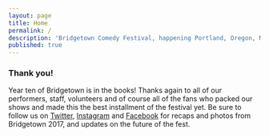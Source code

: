 ```yaml
---
layout: page
title: Home
permalink: /
description: 'Bridgetown Comedy Festival, happening Portland, Oregon, May 4th-7th, 2017!'
published: true
---
```


<h3>Thank you!</h3>

Year ten of Bridgetown is in the books! Thanks again to all of our performers, staff, volunteers and of course all of the fans who packed our shows and made this the best installment of the festival yet. Be sure to follow us on [Twitter](https://twitter.com/bridgetown), [Instagram](https://www.instagram.com/bridgetowncomedy/) and [Facebook](https://www.facebook.com/bridgetowncomedy/) for recaps and photos from Bridgetown 2017, and updates on the future of the fest.
